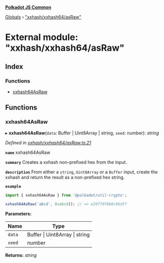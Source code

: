 **[Polkadot JS Common](../README.md)**

[Globals](../globals.md) › ["xxhash/xxhash64/asRaw"](_xxhash_xxhash64_asraw_.md)

# External module: "xxhash/xxhash64/asRaw"

## Index

### Functions

* [xxhash64AsRaw](_xxhash_xxhash64_asraw_.md#xxhash64asraw)

## Functions

###  xxhash64AsRaw

▸ **xxhash64AsRaw**(`data`: Buffer | Uint8Array | string, `seed`: number): *string*

*Defined in [xxhash/xxhash64/asRaw.ts:21](https://github.com/polkadot-js/common/blob/a1c2f03/packages/util-crypto/src/xxhash/xxhash64/asRaw.ts#L21)*

**`name`** xxhash64AsRaw

**`summary`** Creates a xxhash non-prefixed hex from the input.

**`description`** 
From either a `string`, `Uint8Array` or a `Buffer` input, create the xxhash and return the result as a non-prefixed hex string.

**`example`** 
<BR>

```javascript
import { xxhash64AsRaw } from '@polkadot/util-crypto';

xxhash64AsRaw('abcd', 0xabcd)); // => e29f70f8b8c96df7
```

**Parameters:**

Name | Type |
------ | ------ |
`data` | Buffer \| Uint8Array \| string |
`seed` | number |

**Returns:** *string*